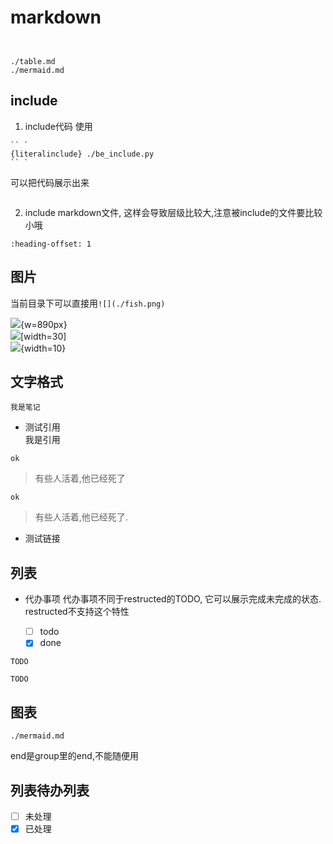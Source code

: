 # markdown
```{contents}
```

```{include} ./echarts.html
```

```{toctree}
./table.md
./mermaid.md
```

## include

1. include代码
使用
```
`` `
{literalinclude} ./be_include.py
`` `
```
可以把代码展示出来

```{literalinclude} ./be_include.py
```

2. include markdown文件, 这样会导致层级比较大,注意被include的文件要比较小哦
```{include} ./be_include.md
:heading-offset: 1
```

## 图片
当前目录下可以直接用`![](./fish.png)`

![](./fish.png){w=890px}  
![](../test.png)[width=30]  
![](../test.png){width=10}

## 文字格式
```{note}
我是笔记
```

* 测试引用  
我是引用  

```
ok
```

> 有些人活着,他已经死了

```
ok
```

>有些人活着,他已经死了.


* 测试链接

## 列表
* 代办事项
代办事项不同于restructed的TODO, 它可以展示完成未完成的状态. restructed不支持这个特性

    * [ ] todo
    * [x] done

```{todo}
TODO
```

```{note}
TODO
```

## 图表
```{toctree}
./mermaid.md
```
end是group里的end,不能随便用


## 列表待办列表
- [ ] 未处理
- [x] 已处理
